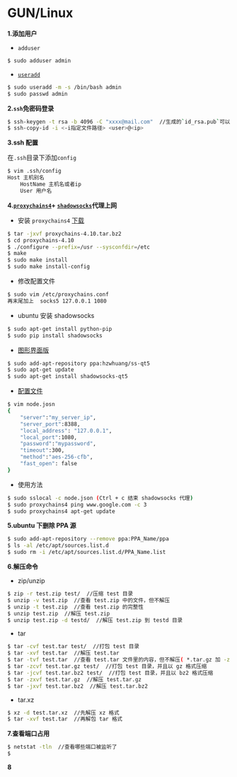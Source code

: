# GUN/Linux

**1.添加用户**

* `adduser`
```bash
$ sudo adduser admin
```

* [`useradd`](http://man.linuxde.net/useradd)
```bash
$ sudo useradd -m -s /bin/bash admin
$ sudo passwd admin
```

**2.`ssh`免密码登录**

```bash
$ ssh-keygen -t rsa -b 4096 -C "xxxx@mail.com"  //生成的`id_rsa.pub`可以放到`coding、github、oschina`上
$ ssh-copy-id -i <-i指定文件路径> <user>@<ip>
```
**3.ssh 配置**

在`.ssh`目录下添加`config`

```bash
$ vim .ssh/config
Host 主机别名
    HostName 主机名或者ip 
    User 用户名
```

**4.[`proxychains4`](https://github.com/rofl0r/proxychains-ng)+ [`shadowsocks`](https://github.com/shadowsocks/shadowsocks/wiki/Shadowsocks-%E4%BD%BF%E7%94%A8%E8%AF%B4%E6%98%8E)代理上网**

+ 安装 `proxychains4` [下载](https://sourceforge.net/projects/proxychains-ng/)
```bash
$ tar -jxvf proxychains-4.10.tar.bz2
$ cd proxychains-4.10
$ ./configure --prefix=/usr --sysconfdir=/etc
$ make
$ sudo make install 
$ sudo make install-config
```
+ 修改配置文件
```bash
$ sudo vim /etc/proxychains.conf
再末尾加上  socks5 127.0.0.1 1080
```
+ ubuntu 安装 shadowsocks
```bash
$ sudo apt-get install python-pip
$ sudo pip install shadowsocks
```
+ [图形界面版](https://github.com/shadowsocks/shadowsocks-qt5)
```bash
$ sudo add-apt-repository ppa:hzwhuang/ss-qt5
$ sudo apt-get update
$ sudo apt-get install shadowsocks-qt5
```
+ [配置文件](https://github.com/shadowsocks/shadowsocks/wiki/Configuration-via-Config-File)
```bash
$ vim node.josn
{
    "server":"my_server_ip",
    "server_port":8388,
    "local_address": "127.0.0.1",
    "local_port":1080,
    "password":"mypassword",
    "timeout":300,
    "method":"aes-256-cfb",
    "fast_open": false
}
```
+ 使用方法
```bash
$ sudo sslocal -c node.json (Ctrl + c 结束 shadowsocks 代理)
$ sudo proxychains4 ping www.google.com -c 3
$ sudo proxychains4 apt-get update 
```

**5.ubuntu 下删除 PPA 源**

```bash
$ sudo add-apt-repository --remove ppa:PPA_Name/ppa
$ ls -al /etc/apt/sources.list.d
$ sudo rm -i /etc/apt/sources.list.d/PPA_Name.list
```

**6.解压命令**

+ zip/unzip

```bash
$ zip -r test.zip test/  //压缩 test 目录
$ unzip -v test.zip  //查看 test.zip 中的文件，但不解压 
$ unzip -t test.zip  //查看 test.zip 的完整性
$ unzip test.zip  //解压 test.zip 
$ unzip test.zip -d testd/  //解压 test.zip 到 testd 目录
```

+ tar 

```bash
$ tar -cvf test.tar test/  //打包 test 目录
$ tar -xvf test.tar  //解压 test.tar 
$ tar -tvf test.tar  //查看 test.tar 文件里的内容，但不解压( *.tar.gz 加 -z , *.tar.bz2 加 -j )
$ tar -zcvf test.tar.gz test/  //打包 test 目录，并且以 gz 格式压缩
$ tar -jcvf test.tar.bz2 test/  //打包 test 目录，并且以 bz2 格式压缩
$ tar -zxvf test.tar.gz  //解压 test.tar.gz 
$ tar -jxvf test.tar.bz2  //解压 test.tar.bz2
```

+ tar.xz

```bash
$ xz -d test.tar.xz  //先解压 xz 格式
$ tar -xvf test.tar  //再解包 tar 格式
```

**7.查看端口占用**

```bash
$ netstat -tln  //查看哪些端口被监听了
$ 
```

**8**
